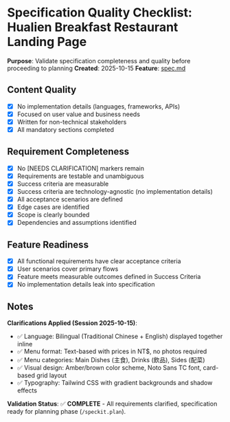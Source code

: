# Specification Quality Checklist: Hualien Breakfast Restaurant Landing Page

**Purpose**: Validate specification completeness and quality before proceeding to planning
**Created**: 2025-10-15
**Feature**: [spec.md](../spec.md)

## Content Quality

- [x] No implementation details (languages, frameworks, APIs)
- [x] Focused on user value and business needs
- [x] Written for non-technical stakeholders
- [x] All mandatory sections completed

## Requirement Completeness

- [x] No [NEEDS CLARIFICATION] markers remain
- [x] Requirements are testable and unambiguous
- [x] Success criteria are measurable
- [x] Success criteria are technology-agnostic (no implementation details)
- [x] All acceptance scenarios are defined
- [x] Edge cases are identified
- [x] Scope is clearly bounded
- [x] Dependencies and assumptions identified

## Feature Readiness

- [x] All functional requirements have clear acceptance criteria
- [x] User scenarios cover primary flows
- [x] Feature meets measurable outcomes defined in Success Criteria
- [x] No implementation details leak into specification

## Notes

**Clarifications Applied (Session 2025-10-15)**:
- ✅ Language: Bilingual (Traditional Chinese + English) displayed together inline
- ✅ Menu format: Text-based with prices in NT$, no photos required
- ✅ Menu categories: Main Dishes (主食), Drinks (飲品), Sides (配菜)
- ✅ Visual design: Amber/brown color scheme, Noto Sans TC font, card-based grid layout
- ✅ Typography: Tailwind CSS with gradient backgrounds and shadow effects

**Validation Status**: ✅ **COMPLETE** - All requirements clarified, specification ready for planning phase (`/speckit.plan`).
